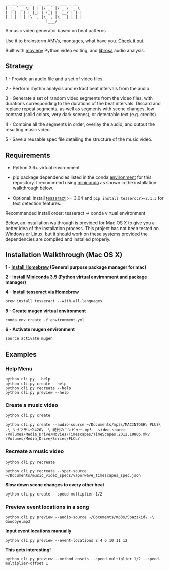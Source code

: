 ```
                                   
 _ __ ___  _   _  __ _  ___ _ __  
| '_ ` _ \| | | |/ _` |/ _ \ '_ \ 
| | | | | | |_| | (_| |  __/ | | |
|_| |_| |_|\__,_|\__, |\___|_| |_|
                  |___/            
```

A music video generator based on beat patterns

Use it to brainstorm AMVs, montages, what have you. [Check it out](https://youtu.be/ZlTR6XULe5M).

Built with [moviepy](https://github.com/Zulko/moviepy) Python video editing, and [librosa](https://github.com/librosa/librosa) audio analysis.

## Strategy

1 - Provide an audio file and a set of video files.

2 - Perform rhythm analysis and extract beat intervals from the audio.

3 - Generate a set of random video segments from the video files, with durations corresponding to the durations of the beat intervals. Discard and replace repeat segments, as well as segments with scene changes, low contrast (solid colors, very dark scenes), or detectable text (e.g. credits).

4 - Combine all the segments in order, overlay the audio, and output the resulting music video.

5 - Save a reusable spec file detailing the structure of the music video. 

## Requirements

- Python 3.6+ virtual environment

- pip package dependencies listed in the conda [environment](environment.yml) for this repository. I recommend using [miniconda](http://conda.pydata.org/miniconda.html) as shown in the installation walkthrough below.

- Optional: Install [tesseract](https://github.com/tesseract-ocr/tesseract) >= 3.04 and `pip install tesserocr>=2.1.3` for text detection features.

Recommended install order: tesseract -> conda virtual environment 

Below, an installation walthrough is provided for Mac OS X to give you a better idea of the installation process. This project has not been tested on Windows or Linux, but it should work on these systems provided the dependencies are compiled and installed properly.

## Installation Walkthrough (Mac OS X)

**1 - [Install Homebrew](http://brew.sh/) (General purpose package manager for mac)**

**2 - [Install Miniconda 3.5](http://conda.pydata.org/miniconda.html) (Python virtual environment and package manager)**

**4 - [Install tesseract](https://github.com/tesseract-ocr/tesseract) via Homebrew**

`brew install tesseract --with-all-languages`

**5 - Create mugen virtual environment**

`conda env create -f environment.yml`

**6 - Activate mugen environment**

`source activate mugen`

## Examples

### Help Menu

```
python cli.py --help
python cli.py create --help
python cli.py recreate --help
python cli.py preview --help
```

### Create a music video

`python cli.py create`

`python cli.py create --audio-source ~/Documents/mp3s/MACINTOSH\ PLUS\ -\ リサフランク420\ -\ 現代のコンピュー.mp3 --video-source /Volumes/Media_Drive/Movies/Timescapes/TimeScapes.2012.1080p.mkv /Volumes/Media_Drive/Series/FLCL/`

### Recreate a music video

`python cli.py recreate`

`python cli.py recreate --spec-source ~/Documents/music_video_specs/vaporwave_timescapes_spec.json`

**Slow down scene changes to every other beat**

`python cli.py create --speed-multiplier 1/2`

### Preview event locations in a song

`python cli.py preview --audio-source ~/Documents/mp3s/Spazzkid\ -\ Goodbye.mp3`

**Input event locations manually**

`python cli.py preview --event-locations 2 4 6 10 11 12`

**This gets interesting!**

`python cli.py preview --method onsets --speed-multiplier 1/2 --speed-multiplier-offset 1`




